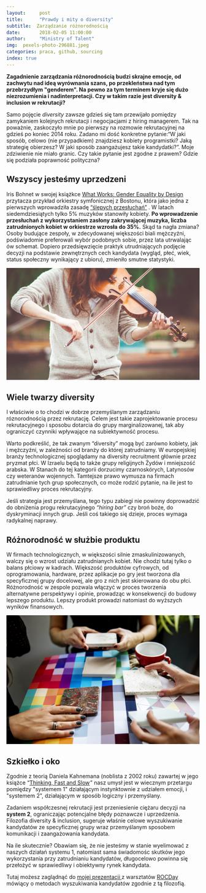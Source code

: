 ```yaml
---
layout:     post
title:      "Prawdy i mity o diversity"
subtitle:  Zarządzanie różnorodnością
date:       2018-02-05 11:00:00 
author:     "Ministry of Talent"
img:  pexels-photo-296881.jpeg
categories: praca, github, sourcing
index: true
---
```


<b>Zagadnienie zarządzania różnorodnością budzi skrajne emocje, od zachwytu nad ideą wyrównania szans, po przekleństwa nad tym przebrzydłym "genderem". Na pewno za tym terminem kryje się dużo niezrozumienia i nadinterpretacji. Czy w takim razie jest diversity & inclusion w rekrutacji?
</b>
 
Samo pojęcie <i>diversity</i> zawsze gdzieś się tam przewijało pomiędzy zamykaniem kolejnych rekrutacji i negocjacjami z hiring managerem. Tak na poważnie, zaskoczyło mnie po pierwszy na rozmowie rekrutacyjnej na gdzieś po koniec 2014 roku. Zadano mi dość konkretne pytanie:“W jaki sposób, celowo (nie przypadkiem) znajdziesz kobiety programistki? Jaką strategię obierzesz? W jaki sposób zaangażujesz takie kandydatki?”. Moje zdziwienie nie miało granic. Czy takie pytanie jest zgodne z prawem? Gdzie się podziała poprawność polityczna?

<h2 class="section-heading">Wszyscy jesteśmy uprzedzeni</h2>

Iris Bohnet w swojej książkce <a target="_blank" href="https://www.amazon.co.uk/gp/product/0674089030/ref=as_li_tl?ie=UTF8&camp=1634&creative=6738&creativeASIN=0674089030&linkCode=as2&tag=ministryoftal-21&linkId=54f5146e7a17174d308c054b23f68ef3">What Works: Gender Equality by Design</a><img src="//ir-uk.amazon-adsystem.com/e/ir?t=ministryoftal-21&l=am2&o=2&a=0674089030" width="1" height="1" border="0" alt="" style="border:none !important; margin:0px !important;" /> przytacza przykład orkiestry symfonicznej z Bostonu, która jako jedna z pierwszych wprowadziła zasadę <a href="https://en.wikipedia.org/wiki/Blind_audition" target="_blank" >“ślepych przesłuchań”</a> . W latach siedemdziesiątych tylko 5% muzyków stanowiły kobiety. <b>Po wprowadzenie przesłuchań z wykorzystaniem zasłony zakrywającej muzyka, liczba zatrudnionych kobiet w orkiestrze wzrosła do 35%.</b> Skąd ta nagła zmiana? 
Osoby budujące zespoły, w zdecydowanej większości biali mężczyźni, podświadomie preferowali wybór podobnych sobie, przez lata utrwalając ów schemat. Dopiero przedsięwzięcie praktyk utrudniających podjęcie decyzji na podstawie zewnętrznych cech kandydata (wygląd, płeć, wiek, status społeczny wynikający z ubioru), zmieniło smutne statystyki. 

<img src="/images/rsz_stocksnap_56r2a4ujyn.jpg" class="img-responsive" alt="Picture">
 
<h2 class="section-heading"> Wiele twarzy diversity</h2>

I właściwie o to chodzi w dobrze przemyślanym zarządzaniu róznorodnością przez rekrutację. Celem jest takie zaprojektowanie procesu rekrutacyjnego i  sposobu dotarcia do grupy marginalizowanej, tak aby ograniczyć czynniki wpływające na subiektywność procesu. 

Warto podkreślić, że tak zwanym “diversity” mogą być zarówno kobiety, jak  i mężczyźni, w zależności od branży do której zatrudniamy. W europejskiej branży technologicznej spoglądamy na diversity recruitment głównie przez pryzmat płci.
W Izraelu będą to także grupy religijnych Żydów i mniejszość arabska. W Stanach do tej kategorii dorzucimy czarnoskórych, Latynosów czy weteranów wojennych. Tamtejsze prawo wymusza na firmach zatrudnianie tych grup społecznych, co może rodzić pytanie, na ile jest to sprawiedliwy proces rekrutacyjny. 

Jeśli strategia jest przemyślana, tego typu zabiegi nie powinny doprowadzić do obniżenia progu rekrutacyjnego <i>“hiring bar”</i> czy broń boże, do dyskryminacji innych grup. Jeśli coś takiego się dzieje, proces wymaga radykalnej naprawy.

<h2 class="section-heading"> Różnorodność w służbie produktu </h2>

W firmach technologicznych, w większości silnie zmaskulinizowanych, walczy się o wzrost udziału zatrudnianych kobiet. Nie chodzi tutaj tylko o balans płciowy w kadrach. Większość produktów cyfrowych, od oprogramowania, hardware, przez aplikacje po gry jest tworzona dla specyficznej grupy docelowej, ale gro z nich jest skierowana do obu płci. Różnorodność w zespole pozwala włączyć w proces tworzenia alternatywne perspektywy i opinie, prowadząc w konsekwencji do budowy lepszego produktu. Lepszy produkt prowadzi natomiast do wyższych wyników finansowych.

<img src="/images/rsz_stocksnap_v7qlbdjhst.jpg" class="img-responsive" alt="Picture">

<h2 class="section-heading">Szkiełko i oko </h2>

Zgodnie z teorią Daniela Kahnemana (noblista z 2002 roku) zawartej w jego książce “<a target="_blank" href="https://www.amazon.co.uk/gp/product/0141033576/ref=as_li_tl?ie=UTF8&camp=1634&creative=6738&creativeASIN=0141033576&linkCode=as2&tag=ministryoftal-21&linkId=c1899d12ce9757973a2b87a509ebbbda">Thinking, Fast and Slow</a><img src="//ir-uk.amazon-adsystem.com/e/ir?t=ministryoftal-21&l=am2&o=2&a=0141033576" width="1" height="1" border="0" alt="" style="border:none !important; margin:0px !important;" />” nasz umysł jest w wiecznym przetargu pomiędzy "systemem 1" działającym instynktownie z udziałem emocji, i  "systemem 2", działającym w sposób logiczny i przemyślany. 

Zadaniem współczesnej rekrutacji jest przeniesienie ciężaru decyzji na <b>system 2</b>, ograniczając potencjalne błędy poznawcze i uprzedzenia. Filozofia diversity & inclusion, sugeruje właśnie celowe wyszukiwanie kandydatów ze specyficznej grupy wraz przemyślanym sposobem komunikacji i zaangażowania kandydata. 

Na ile skutecznie? Obawiam się, że nie jesteśmy w stanie wyelimować z naszych działań systemu 1, natomiast sama świadomośc skutków jego wykorzystania przy zatrudnianiu kandydatów, długocelowo powinna się przełożyć w sprawiedliwy i obiektywny rynek kandydata. 

Tutaj możesz zaglądnąć do <a href="https://www.slideshare.net/secret/6jMKCqYObi0f0j" target="_blank">mojej prezentacji </a> z warsztatów <a href="http://ministryoftalent.co.uk/2017/12/25/ROC-day-krakow/" target="_blank"> ROCDay</a> mówiący o metodach wyszukiwania kandydatów zgodnie z tą filozofią. 



 
 
  
  
  
   
   
  


